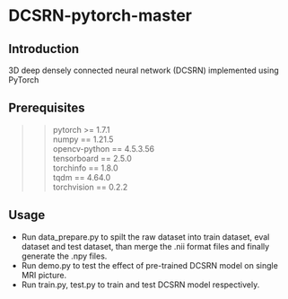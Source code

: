 # DCSRN-pytorch-master

## Introduction
3D deep densely connected neural network (DCSRN) implemented using PyTorch

## Prerequisites
>> pytorch >= 1.7.1  
>> numpy == 1.21.5  
>> opencv-python == 4.5.3.56  
>> tensorboard == 2.5.0  
>> torchinfo == 1.8.0  
>> tqdm == 4.64.0  
>> torchvision == 0.2.2  
 
## Usage
- Run data_prepare.py to spilt the raw dataset into train dataset, eval dataset and test dataset, than merge the .nii format files and finally generate the .npy files.
- Run demo.py to test the effect of pre-trained DCSRN model on single MRI picture.
- Run train.py, test.py to train and test DCSRN model respectively.
